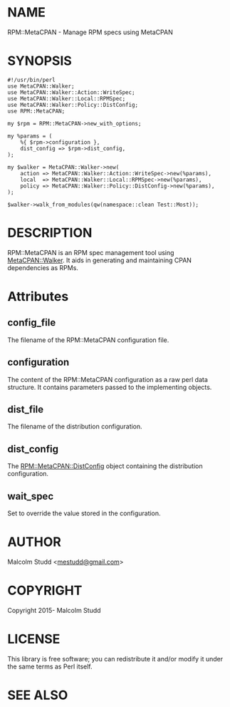 # NAME

RPM::MetaCPAN - Manage RPM specs using MetaCPAN

# SYNOPSIS

    #!/usr/bin/perl
    use MetaCPAN::Walker;
    use MetaCPAN::Walker::Action::WriteSpec;
    use MetaCPAN::Walker::Local::RPMSpec;
    use MetaCPAN::Walker::Policy::DistConfig;
    use RPM::MetaCPAN;

    my $rpm = RPM::MetaCPAN->new_with_options;
    
    my %params = (
        %{ $rpm->configuration },
        dist_config => $rpm->dist_config,
    );
    
    my $walker = MetaCPAN::Walker->new(
        action => MetaCPAN::Walker::Action::WriteSpec->new(%params),
        local  => MetaCPAN::Walker::Local::RPMSpec->new(%params),
        policy => MetaCPAN::Walker::Policy::DistConfig->new(%params),
    );
    
    $walker->walk_from_modules(qw(namespace::clean Test::Most));

# DESCRIPTION

RPM::MetaCPAN is an RPM spec management tool using [MetaCPAN::Walker](https://metacpan.org/pod/MetaCPAN::Walker). It
aids in generating and maintaining CPAN dependencies as RPMs.

# Attributes

## config\_file

The filename of the RPM::MetaCPAN configuration file.

## configuration

The content of the RPM::MetaCPAN configuration as a raw perl data structure.
It contains parameters passed to the implementing objects.

## dist\_file

The filename of the distribution configuration.

## dist\_config

The [RPM::MetaCPAN::DistConfig](https://metacpan.org/pod/RPM::MetaCPAN::DistConfig) object containing the distribution
configuration.

## wait\_spec

Set to override the value stored in the configuration.

# AUTHOR

Malcolm Studd &lt;mestudd@gmail.com>

# COPYRIGHT

Copyright 2015- Malcolm Studd

# LICENSE

This library is free software; you can redistribute it and/or modify
it under the same terms as Perl itself.

# SEE ALSO
